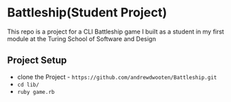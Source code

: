 # Battleship(Student Project)

This repo is a project for a CLI Battleship game I built as a student in my first module at the Turing School of Software and Design
## Project Setup

* clone the Project - `https://github.com/andrewdwooten/Battleship.git`
* `cd lib/`
* `ruby game.rb`
